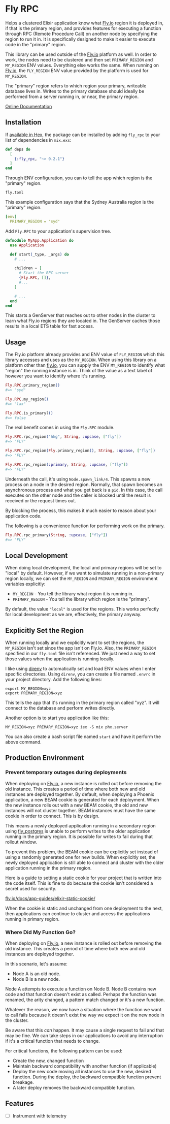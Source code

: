 # Fly RPC

Helps a clustered Elixir application know what [Fly.io](https:://fly.io) region it is deployed in, if that is the primary region, and provides features for executing a function through RPC (Remote Procedure Call) on another node by specifying the region to run it in. It is specifically designed to make it easier to execute code in the "primary" region.

This library can be used outside of the [Fly.io](https://fly.io) platform as well. In order to work, the nodes need to be clustered and then set `PRIMARY_REGION` and `MY_REGION` ENV values. Everything else works the same. When running on [Fly.io](https://fly.io), the `FLY_REGION` ENV value provided by the platform is used for `MY_REGION`.

The "primary" region refers to which region your primary, writeable database lives in. Writes to the primary database should ideally be performed from a server running in, or near, the primary region.

[Online Documentation](https://hexdocs.pm/fly_rpc)

## Installation

If [available in Hex](https://hex.pm/docs/publish), the package can be installed
by adding `fly_rpc` to your list of dependencies in `mix.exs`:

```elixir
def deps do
  [
    {:fly_rpc, "~> 0.2.1"}
  ]
end
```

Through ENV configuration, you can to tell the app which region is the "primary" region.

`fly.toml`

This example configuration says that the Sydney Australia region is the
"primary" region.

```yaml
[env]
  PRIMARY_REGION = "syd"
```

Add `Fly.RPC` to your application's supervision tree.

```elixir
defmodule MyApp.Application do
  use Application

  def start(_type, _args) do
    # ...

    children = [
      # Start the RPC server
      {Fly.RPC, []},
      #...
    ]

    # ...
  end
end
```

This starts a GenServer that reaches out to other nodes in the cluster to learn
what Fly.io regions they are located in. The GenServer caches those results in a
local ETS table for fast access.

## Usage

The Fly.io platform already provides and ENV value of `FLY_REGION` which this library accesses and uses as the `MY_REGION`. When using this library on a platform other than [fly.io](https://fly.io), you can supply the ENV `MY_REGION` to identify what "region" the running instance is in. Think of the value as a text label of however you want to identify where it's running.

```elixir
Fly.RPC.primary_region()
#=> "syd"

Fly.RPC.my_region()
#=> "lax"

Fly.RPC.is_primary?()
#=> false
```

The real benefit comes in using the `Fly.RPC` module.

```elixir
Fly.RPC.rpc_region("hkg", String, :upcase, ["fly"])
#=> "FLY"

Fly.RPC.rpc_region(Fly.primary_region(), String, :upcase, ["fly"])
#=> "FLY"

Fly.RPC.rpc_region(:primary, String, :upcase, ["fly"])
#=> "FLY"
```

Underneath the call, it's using `Node.spawn_link/4`. This spawns a new process on a node in the desired region. Normally, that spawn becomes an asynchronous process and what you get back is a `pid`. In this case, the call executes on the other node and the caller is blocked until the result is received or the request times out.

By blocking the process, this makes it much easier to reason about your application code.


The following is a convenience function for performing work on the primary.

```elixir
Fly.RPC.rpc_primary(String, :upcase, ["fly"])
#=> "FLY"
```

## Local Development

When doing local development, the local and primary regions will be set to "local" by default. However, if we want to simulate running in a non-primary region locally, we can set the `MY_REGION` and `PRIMARY_REGION` environment variables explicitly:

- `MY_REGION` - You tell the library what region it is running in.
- `PRIMARY_REGION` - You tell the library which region is the "primary".

By default, the value `"local"` is used for the regions. This works perfectly for local development as we are, effectively, the primary anyway.

## Explicitly Set the Region

When running locally and we explicitly want to set the regions, the `MY_REGION` isn't set since the app isn't on Fly.io. Also, the `PRIMARY_REGION` specified in our `fly.toml` file isn't referenced. We just need a way to set those values when the application is running locally.

I like using [direnv](https://direnv.net/) to automatically set and load ENV values when I enter specific directories. Using `direnv`, you can create a file named `.envrc` in your project directory. Add the following lines:

```
export MY_REGION=xyz
export PRIMARY_REGION=xyz
```

This tells the app that it's running in the primary region called "xyz". It will connect to the database and perform writes directly.

Another option is to start you application like this:

```
MY_REGION=xyz PRIMARY_REGION=xyz iex -S mix phx.server
```

You can also create a bash script file named `start` and have it perform the above command.

## Production Environment

### Prevent temporary outages during deployments

When deploying on [Fly.io](https://fly.io), a new instance is rolled out before removing the old instance. This creates a period of time where both new and old instances are deployed together. By default, when deploying a Phoenix application, a new BEAM cookie is generated for each deployment. When the new instance rolls out with a new BEAM cookie, the old and new instances will not cluster together. BEAM instances must have the same cookie in order to connect. This is by design.

This means a newly deployed application running in a secondary region using [fly_postgres](https://github.com/superfly/fly_postgres_elixir) is unable to perform writes to the older application running in the primary region. It is possible for writes to fail during that rollout window.

To prevent this problem, the BEAM cookie can be explicitly set instead of using a randomly generated one for new builds. When explicitly set, the newly deployed application is still able to connect and cluster with the older application running in the primary region.

Here is a guide to setting a static cookie for your project that is written into the code itself. This is fine to do because the cookie isn't considered a secret used for security.

[fly.io/docs/app-guides/elixir-static-cookie/](https://fly.io/docs/app-guides/elixir-static-cookie/)

When the cookie is static and unchanged from one deployment to the next, then applications can continue to cluster and access the applications running in primary region.

### Where Did My Function Go?

When deploying on [Fly.io](https://fly.io), a new instance is rolled out before removing the old instance. This creates a period of time where both new and old instances are deployed together.

In this scenario, let's assume:
- Node A is an old node.
- Node B is a new node.

Node A attempts to execute a function on Node B. Node B contains new code and that function doesn't exist as called. Perhaps the function was renamed, the arity changed, a pattern match changed or it's a new function.

Whatever the reason, we now have a situation where the function we want to call fails because it doesn't exist the way we expect it on the new node in the cluster.

Be aware that this _can_ happen. It may cause a single request to fail and that may be fine. We can take steps in our applications to avoid any interruption if it's a critical function that needs to change.

For critical functions, the following pattern can be used:
- Create the new, changed function
- Maintain backward compatibility with another function (if applicable)
- Deploy the new code moving all instances to use the new, desired function. During the deploy, the backward compatible function prevent breakage.
- A later deploy removes the backward compatible function.

## Features

- [ ] Instrument with telemetry
